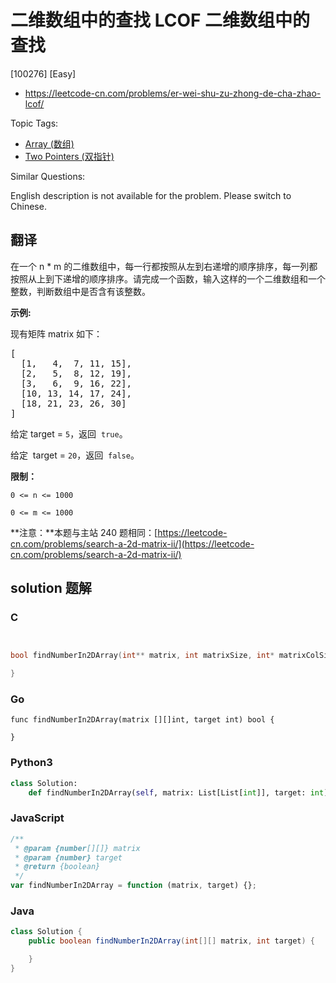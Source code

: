 # 二维数组中的查找 LCOF 二维数组中的查找

[100276] [Easy]

- https://leetcode-cn.com/problems/er-wei-shu-zu-zhong-de-cha-zhao-lcof/

Topic Tags:

- [Array (数组)](https://leetcode-cn.com/tag/array/)
- [Two Pointers (双指针)](https://leetcode-cn.com/tag/two-pointers/)

Similar Questions:

English description is not available for the problem. Please switch to Chinese.

## 翻译

在一个 n \* m 的二维数组中，每一行都按照从左到右递增的顺序排序，每一列都按照从上到下递增的顺序排序。请完成一个函数，输入这样的一个二维数组和一个整数，判断数组中是否含有该整数。

**示例:**

现有矩阵 matrix 如下：

<pre>[
  [1,   4,  7, 11, 15],
  [2,   5,  8, 12, 19],
  [3,   6,  9, 16, 22],
  [10, 13, 14, 17, 24],
  [18, 21, 23, 26, 30]
]
</pre>

给定 target = `5`，返回  `true`。

给定  target = `20`，返回  `false`。

**限制：**

`0 <= n <= 1000`

`0 <= m <= 1000`

**注意：**本题与主站 240 题相同：[https://leetcode-cn.com/problems/search-a-2d-matrix-ii/](https://leetcode-cn.com/problems/search-a-2d-matrix-ii/)

## solution 题解

### C

```c


bool findNumberIn2DArray(int** matrix, int matrixSize, int* matrixColSize, int target){

}


```

### Go

```golang
func findNumberIn2DArray(matrix [][]int, target int) bool {

}
```

### Python3

```python
class Solution:
    def findNumberIn2DArray(self, matrix: List[List[int]], target: int) -> bool:
```

### JavaScript

```javascript
/**
 * @param {number[][]} matrix
 * @param {number} target
 * @return {boolean}
 */
var findNumberIn2DArray = function (matrix, target) {};
```

### Java

```java
class Solution {
    public boolean findNumberIn2DArray(int[][] matrix, int target) {

    }
}
```
